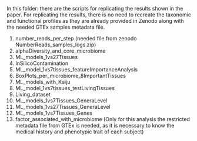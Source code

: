 In this folder: there are the scripts for replicating the results shown in the paper. For replicating the results, there is no need to recreate the taxonomic and functional profiles as they are already provided in Zenodo along with the needed GTEx samples metadata file.

1. number_reads_per_step (needed file from zenodo NumberReads_samples_logs.zip)
2. alphaDiversity_and_core_microbiome
3. ML_models_1vs27Tissues
4. InSilicoContamination
5. ML_model_1vs7tissues_featureImportanceAnalysis
6. BoxPlots_per_microbiome_8ImportantTissues
7. ML_models_with_Kaiju
8. ML_model_1vs7tissues_testLivingTissues
9. Living_dataset
10. ML_models_1vs7Tissues_GeneraLevel
11. ML_models_1vs27Tissues_GeneraLevel
12. ML_models_1vs7Tissues_Genes
13. factor_associated_with_microbiome (Only for this analysis the restricted metadata file from GTEx is needed, as it is necessary to know the medical history and phenotypic trait of each subject)
